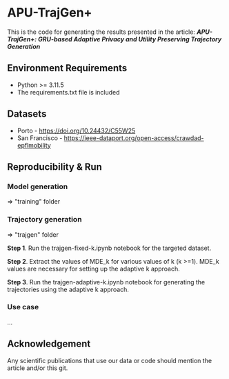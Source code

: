 # APU-TrajGen+

This is the code for generating the results presented in the article: ***APU-TrajGen+: GRU-based Adaptive Privacy and
Utility Preserving Trajectory Generation***

## Environment Requirements

- Python >= 3.11.5
- The requirements.txt file is included

## Datasets

- Porto - https://doi.org/10.24432/C55W25
- San Francisco - https://ieee-dataport.org/open-access/crawdad-epflmobility

## Reproducibility & Run

### Model generation

=> "training" folder

### Trajectory generation

=> "trajgen" folder

**Step 1**. Run the trajgen-fixed-k.ipynb notebook for the targeted dataset.

**Step 2**. Extract the values of MDE_k for various values of k (k >=1). MDE_k values are necessary for setting up the adaptive k approach.

**Step 3**. Run the trajgen-adaptive-k.ipynb notebook for generating the trajectories using the adaptive k approach.

### Use case

...

## Acknowledgement

Any scientific publications that use our data or code should mention the article and/or this git.
